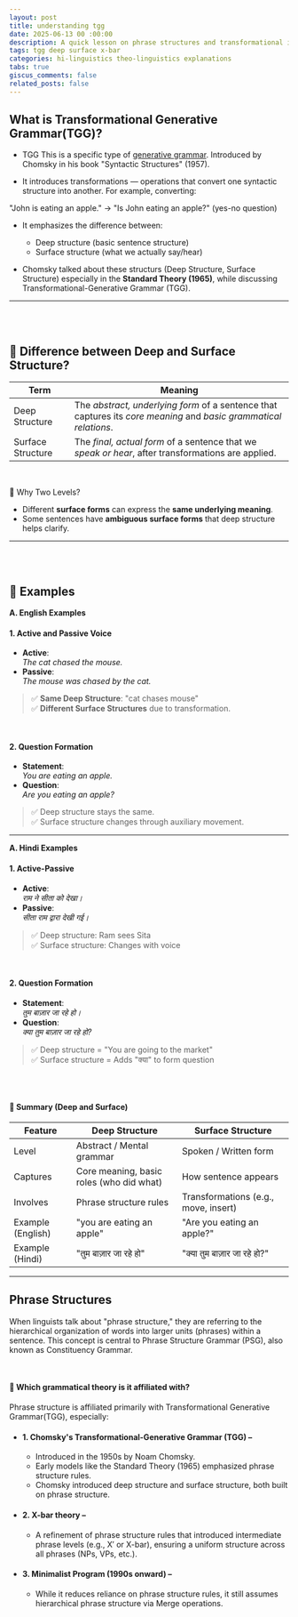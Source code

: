 ```yaml
---
layout: post
title: understanding tgg
date: 2025-06-13 00 :00:00
description: A quick lesson on phrase structures and transformational in a language
tags: tgg deep surface x-bar
categories: hi-linguistics theo-linguistics explanations
tabs: true
giscus_comments: false
related_posts: false
---
```


## What is Transformational Generative Grammar(TGG)?
- TGG This is a specific type of [generative grammar](). Introduced by Chomsky in his book "Syntactic Structures" (1957).

- It introduces transformations — operations that convert one syntactic structure into another. For example, converting:

"John is eating an apple." → "Is John eating an apple?" (yes-no question)

- It emphasizes the difference between:
  - Deep structure (basic sentence structure)
  - Surface structure (what we actually say/hear)

- Chomsky talked about these structurs (Deep Structure, Surface Structure) especially in the **Standard Theory (1965)**, while discussing Transformational-Generative Grammar (TGG).

<hr>
<br>
<br>


## 🌱 Difference between Deep and Surface Structure?
| Term               | Meaning                                                                 |
|--------------------|-------------------------------------------------------------------------|
| Deep Structure | The *abstract, underlying form* of a sentence that captures its *core meaning* and *basic grammatical relations*. |
| Surface Structure | The *final, actual form* of a sentence that we *speak or hear*, after transformations are applied. |

<br>

🌱 Why Two Levels?
- Different **surface forms** can express the **same underlying meaning**.
- Some sentences have **ambiguous surface forms** that deep structure helps clarify.


<hr>
<br>
<br>

## 🧠 Examples

**A. English Examples**

#### 1. Active and Passive Voice

- **Active**:  
  *The cat chased the mouse.*  
- **Passive**:  
  *The mouse was chased by the cat.*

> ✅ **Same Deep Structure**: "cat chases mouse"  
> ✅ **Different Surface Structures** due to transformation.

<br>

#### 2. Question Formation

- **Statement**:  
  *You are eating an apple.*  
- **Question**:  
  *Are you eating an apple?*

> ✅ Deep structure stays the same.  
> ✅ Surface structure changes through auxiliary movement.

---

**A. Hindi Examples**

#### 1. Active-Passive

- **Active**:  
  *राम ने सीता को देखा।*  
- **Passive**:  
  *सीता राम द्वारा देखी गई।*

> ✅ Deep structure: Ram sees Sita  
> ✅ Surface structure: Changes with voice

<br>

#### 2. Question Formation

- **Statement**:  
  *तुम बाज़ार जा रहे हो।*  
- **Question**:  
  *क्या तुम बाज़ार जा रहे हो?*

> ✅ Deep structure = "You are going to the market"  
> ✅ Surface structure = Adds "क्या" to form question

<br>
<br>

#### 🔁 Summary (Deep and Surface)

| Feature              | Deep Structure                        | Surface Structure                      |
|----------------------|----------------------------------------|-----------------------------------------|
| Level                | Abstract / Mental grammar              | Spoken / Written form                   |
| Captures             | Core meaning, basic roles (who did what) | How sentence appears                    |
| Involves             | Phrase structure rules                 | Transformations (e.g., move, insert)    |
| Example (English)    | "you are eating an apple"              | "Are you eating an apple?"              |
| Example (Hindi)      | "तुम बाज़ार जा रहे हो"                  | "क्या तुम बाज़ार जा रहे हो?"              |

---

## Phrase Structures
When linguists talk about "phrase structure," they are referring to the hierarchical organization of words into larger units (phrases) within a sentence. This concept is central to Phrase Structure Grammar (PSG), also known as Constituency Grammar.

<br>

#### 🔹 Which grammatical theory is it affiliated with?
Phrase structure is affiliated primarily with Transformational Generative Grammar(TGG), especially:
<br>

- #### 1. Chomsky's Transformational-Generative Grammar (TGG) – 
  - Introduced in the 1950s by Noam Chomsky.
  - Early models like the Standard Theory (1965) emphasized phrase structure rules.
  - Chomsky introduced deep structure and surface structure, both built on phrase structure.

- #### 2. X-bar theory – 
  - A refinement of phrase structure rules that introduced intermediate phrase levels (e.g., X′ or X-bar), ensuring a uniform structure across all phrases (NPs, VPs, etc.).

- #### 3. Minimalist Program (1990s onward) – 
  - While it reduces reliance on phrase structure rules, it still assumes hierarchical phrase structure via Merge operations.